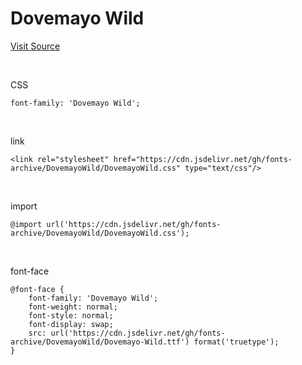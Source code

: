 # Dovemayo Wild

[Visit Source](https://blog.naver.com/dovemayo_/223003707589)

&nbsp;

CSS

```
font-family: 'Dovemayo Wild';
```

&nbsp;

link

```
<link rel="stylesheet" href="https://cdn.jsdelivr.net/gh/fonts-archive/DovemayoWild/DovemayoWild.css" type="text/css"/>
```

&nbsp;

import

```
@import url('https://cdn.jsdelivr.net/gh/fonts-archive/DovemayoWild/DovemayoWild.css');
```

&nbsp;

font-face

```
@font-face {
    font-family: 'Dovemayo Wild';
    font-weight: normal;
    font-style: normal;
    font-display: swap;
    src: url('https://cdn.jsdelivr.net/gh/fonts-archive/DovemayoWild/Dovemayo-Wild.ttf') format('truetype');
}
```
